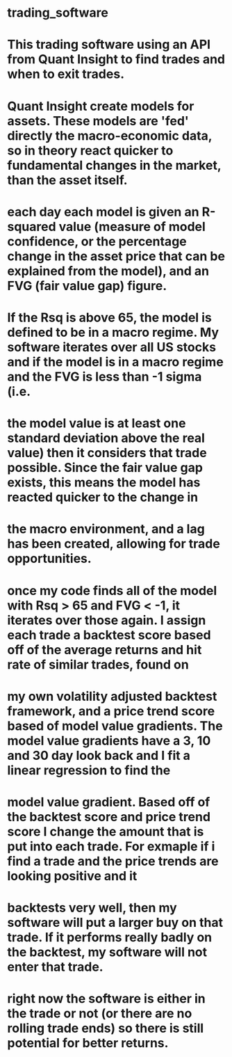 # trading_software
# This trading software using an API from Quant Insight to find trades and when to exit trades.
# Quant Insight create models for assets. These models are 'fed' directly the macro-economic data, so in theory react quicker to fundamental changes in the market, than the asset itself.
# each day each model is given an R-squared value (measure of model confidence, or the percentage change in the asset price that can be explained from the model), and an FVG (fair value gap) figure.

# If the Rsq is above 65, the model is defined to be in a macro regime. My software iterates over all US stocks and if the model is in a macro regime and the FVG is less than -1 sigma (i.e. 
# the model value is at least one standard deviation above the real value) then it considers that trade possible. Since the fair value gap exists, this means the model has reacted quicker to the change in 
# the macro environment, and a lag has been created, allowing for trade opportunities.

# once my code finds all of the model with Rsq > 65 and FVG < -1, it iterates over those again. I assign each trade a backtest score based off of the average returns and hit rate of similar trades, found on
# my own volatility adjusted backtest framework, and a price trend score based of model value gradients. The model value gradients have a 3, 10 and 30 day look back and I fit a linear regression to find the 
# model value gradient. Based off of the backtest score and price trend score I change the amount that is put into each trade. For exmaple if i find a trade and the price trends are looking positive and it
# backtests very well, then my software will put a larger buy on that trade. If it performs really badly on the backtest, my software will not enter that trade.

# right now the software is either in the trade or not (or there are no rolling trade ends) so there is still potential for better returns.

